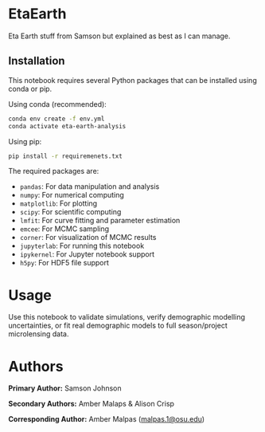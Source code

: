 # EtaEarth
Eta Earth stuff from Samson but explained as best as I can manage.

## Installation

 This notebook requires several Python packages that can be installed using conda or pip.
 
 Using conda (recommended):
 ```bash
 conda env create -f env.yml
 conda activate eta-earth-analysis
 ```
 
 Using pip:
 ```bash
 pip install -r requiremenets.txt
 ```
 
 The required packages are:
 - `pandas`: For data manipulation and analysis
 - `numpy`: For numerical computing
 - `matplotlib`: For plotting
 - `scipy`: For scientific computing
 - `lmfit`: For curve fitting and parameter estimation
 - `emcee`: For MCMC sampling
 - `corner`: For visualization of MCMC results
 - `jupyterlab`: For running this notebook
 - `ipykernel`: For Jupyter notebook support
 - `h5py`: For HDF5 file support

 # Usage

 Use this notebook to validate simulations, verify demographic modelling uncertainties, or fit real demographic models to full season/project microlensing data.

 # Authors

 **Primary Author:** Samson Johnson
 
 **Secondary Authors:** Amber Malaps & Alison Crisp
 
 **Corresponding Author:** Amber Malpas (malpas.1@osu.edu)
